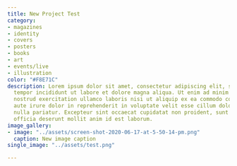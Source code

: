 ```yaml
---
title: New Project Test
category:
- magazines
- identity
- covers
- posters
- books
- art
- events/live
- illustration
color: "#F8E71C"
description: Lorem ipsum dolor sit amet, consectetur adipiscing elit, sed do eiusmod
  tempor incididunt ut labore et dolore magna aliqua. Ut enim ad minim veniam, quis
  nostrud exercitation ullamco laboris nisi ut aliquip ex ea commodo consequat. Duis
  aute irure dolor in reprehenderit in voluptate velit esse cillum dolore eu fugiat
  nulla pariatur. Excepteur sint occaecat cupidatat non proident, sunt in culpa qui
  officia deserunt mollit anim id est laborum.
image_gallery:
- image: "../assets/screen-shot-2020-06-17-at-5-50-14-pm.png"
  caption: New image caption
single_image: "../assets/test.png"

---
```

